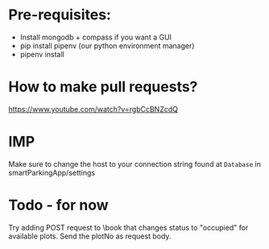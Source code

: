# Pre-requisites:

- Install mongodb + compass if you want a GUI
- pip install pipenv (our python environment manager)
- pipenv install 

# How to make pull requests?

https://www.youtube.com/watch?v=rgbCcBNZcdQ

# IMP

Make sure to change the host to your connection string found at `Database` in smartParkingApp/settings

# Todo - for now

Try adding POST request to \book that changes status to "occupied" for available plots. Send the plotNo as request body.
